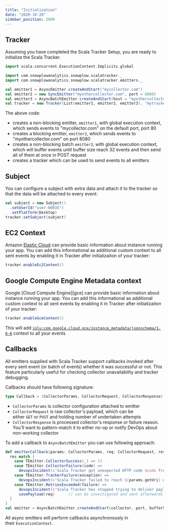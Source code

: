 ```yaml
---
title: "Initialization"
date: "2020-10-28"
sidebar_position: 2000
---
```


## Tracker

Assuming you have completed the Scala Tracker Setup, you are ready to initialize the Scala Tracker.

```scala
import scala.concurrent.ExecutionContext.Implicits.global

import com.snowplowanalytics.snowplow.scalatracker._
import com.snowplowanalytics.snowplow.scalatracker.emitters._

val emitter1 = AsyncEmitter.createAndStart("mycollector.com")
val emitter2 = new SyncEmitter("myothercollector.com", port = 8080)
val emitter3 = AsyncBatchEmitter.createAndStart(host = "myothercollector.com", port = 8080, bufferSize = 32)
val tracker = new Tracker(List(emitter1, emitter2, emitter3), "mytrackername", "myapplicationid")
```

The above code:

- creates a non-blocking emitter, `emitter1`, with global execution context, which sends events to "mycollector.com" on the default port, port 80
- creates a blocking emitter, `emitter2`, which sends events to "myothercollector.com" on port 8080
- creates a non-blocking batch `emitter3`, with global execution context, which will buffer events until buffer size reach 32 events and then send all of them at once in POST request
- creates a tracker which can be used to send events to all emitters

## Subject

You can configure a subject with extra data and attach it to the tracker so that the data will be attached to every event:

```scala
val subject = new Subject()
  .setUserId("user-00035")
  .setPlatform(Desktop)
tracker.setSubject(subject)
```

## EC2 Context

Amazon [Elastic Cloud](https://aws.amazon.com/ec2/) can provide basic information about instance running your app. You can add this informational as additional custom context to all sent events by enabling it in Tracker after initializaiton of your tracker:

```scala
tracker.enableEc2Context()
```

## Google Compute Engine Metadata context

Google \[Cloud Compute Engine\]\[gce\] can provide basic information about instance running your app. You can add this informational as additional custom context to all sent events by enabling it in Tracker after initializaiton of your tracker:

```scala
tracker.enableGceContext()
```

This will add [`iglu:com.google.cloud.gce/instance_metadata/jsonschema/1-0-0`](https://github.com/snowplow/iglu-central/blob/152c90a72d5888460985ea43605afb5252180b10/schemas/com.google.cloud.gce/instance_metadata/jsonschema/1-0-0) context to all your events

## Callbacks

All emitters supplied with Scala Tracker support callbacks invoked after every sent event (or batch of events) whether it was successful or not. This feature particularly useful for checking collector unavailability and tracker debugging.

Callbacks should have following signature:

```scala
type Callback = (CollectorParams, CollectorRequest, CollectorResponse) => Unit
```

- `CollectorParams` is collector configuration attached to emitter
- `CollectorRequest` is raw collector's payload, which can be either `GET` or `POST` and holding number of undertaken attempts
- `CollectorResponse` is processed collector's response or failure reason. You'll want to pattern-match it to either no-op or notify DevOps about non-working collector

To add a callback to `AsyncBatchEmitter` you can use following approach:

```scala
def emitterCallback(params: CollectorParams, req: CollectorRequest, res: CollectorResponse): Unit = {
  res match {
    case TEmitter.CollectorSuccess(_) => ()
    case TEmitter.CollectorFailure(code) => 
      devopsIncident(s"Scala Tracker got unexpected HTTP code $code from ${params.getUri}")
    case TEmitter.TrackerFailure(exception) => 
      devopsIncident(s"Scala Tracker failed to reach ${params.getUri} with following exception $exception after ${req.attempt} attempt")
    case TEmitter.RetriesExceeded(failure) =>
      devopsIncident(s"Scala Tracker has stopped trying to deliver payload after following failure: $failure")
      savePayload(req)      // can be investigated and sent afterwards
  }
}
val emitter = AsyncBatchEmitter.createAndStart(collector, port, bufferSize = 32, callback = Some(emitterCallback _))
```

All async emitters will perform callbacks asynchronously in their `ExecutionContext`.
